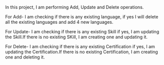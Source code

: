 In this project, I am performing Add, Update and Delete operations. 

For Add- I am checking if there is any existing language, if yes I will delete all the existing languages and add 4 new languages.

For Update- I am checking if there is any existing Skill if yes, I am updating the Skill.If there is no existing SKill, I am creating one and updating it.

For Delete- I am checking if there is any existing Certification if yes, I am updating the Certification.If there is no existing Certification, I am creating one and deleting it.
